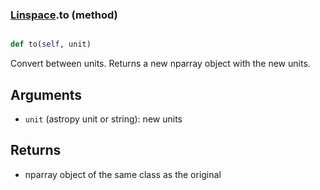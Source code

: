 ### [Linspace](Linspace.md).to (method)


```py

def to(self, unit)

```



Convert between units.  Returns a new nparray object with the new units.

Arguments
---------
* `unit` (astropy unit or string): new units

Returns
-------
* nparray object of the same class as the original

